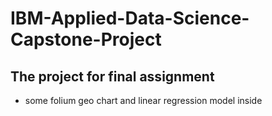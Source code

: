 # IBM-Applied-Data-Science-Capstone-Project
## The project for final assignment
* some folium geo chart and linear regression model inside

